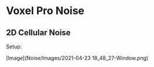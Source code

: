 # Voxel Pro Noise

## 2D Cellular Noise
Setup:

[Image](Noise/Images/2021-04-23 18_48_27-Window.png)